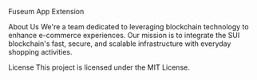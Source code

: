 Fuseum App Extension


About Us
We're a team dedicated to leveraging blockchain technology to enhance e-commerce experiences. Our mission is to integrate the SUI blockchain's fast, secure, and scalable infrastructure with everyday shopping activities.

License
This project is licensed under the MIT License.

